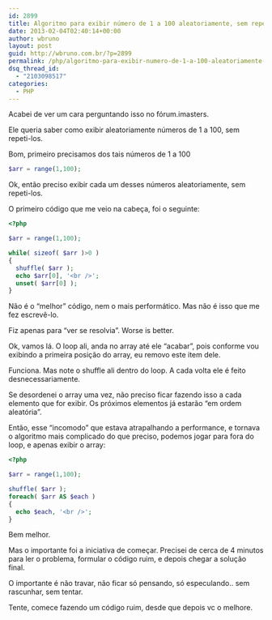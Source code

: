```yaml
---
id: 2899
title: Algoritmo para exibir número de 1 a 100 aleatoriamente, sem repetir
date: 2013-02-04T02:40:14+00:00
author: wbruno
layout: post
guid: http://wbruno.com.br/?p=2899
permalink: /php/algoritmo-para-exibir-numero-de-1-a-100-aleatoriamente-sem-repetir/
dsq_thread_id:
  - "2103098517"
categories:
  - PHP
---
```

Acabei de ver um cara perguntando isso no fórum.imasters.

Ele queria saber como exibir aleatoriamente números de 1 a 100, sem repeti-los.

Bom, primeiro precisamos dos tais números de 1 a 100

``` php
$arr = range(1,100);
```

Ok, então preciso exibir cada um desses números aleatoriamente, sem repeti-los.

O primeiro código que me veio na cabeça, foi o seguinte:

``` php
<?php

$arr = range(1,100);

while( sizeof( $arr )>0 )
{
  shuffle( $arr );
  echo $arr[0], '<br />';
  unset( $arr[0] );
}
```

Não é o &#8220;melhor&#8221; código, nem o mais performático. Mas não é isso que me fez escrevê-lo.

Fiz apenas para &#8220;ver se resolvia&#8221;. Worse is better.

Ok, vamos lá. O loop ali, anda no array até ele &#8220;acabar&#8221;, pois conforme vou exibindo a primeira posição do array, eu removo este item dele.

Funciona. Mas note o shuffle ali dentro do loop. A cada volta ele é feito desnecessariamente.

Se desordenei o array uma vez, não preciso ficar fazendo isso a cada elemento que for exibir. Os próximos elementos já estarão &#8220;em ordem aleatória&#8221;.

Então, esse &#8220;incomodo&#8221; que estava atrapalhando a performance, e tornava o algoritmo mais complicado do que preciso, podemos jogar para fora do loop, e apenas exibir o array:

``` php
<?php

$arr = range(1,100);

shuffle( $arr );
foreach( $arr AS $each )
{
  echo $each, '<br />';
}
```

Bem melhor.

Mas o importante foi a iniciativa de começar. Precisei de cerca de 4 minutos para ler o problema, formular o código ruim, e depois chegar a solução final.

O importante é não travar, não ficar só pensando, só especulando.. sem rascunhar, sem tentar.

Tente, comece fazendo um código ruim, desde que depois vc o melhore.
